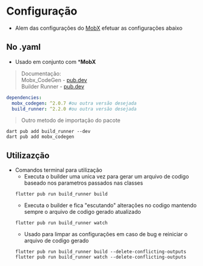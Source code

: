 # Configuração
- Alem das configurações do [MobX](./MobX.md) efetuar as configurações abaixo
## No .yaml
- Usado em conjunto com ***MobX**
>Documentação: <br>
Mobx_CodeGen - [pub.dev](https://pub.dev/packages/mobx_codegen)<br>
Builder Runner - [pub.dev](https://pub.dev/packages/build_runner)<br>
```yaml
dependencies:
  mobx_codegen: ^2.0.7 #ou outra versão desejada
  build_runner: ^2.2.0 #ou outra versão desejada
```

>Outro metodo de importação do pacote
```
dart pub add build_runner --dev
dart pub add mobx_codegen
```
## Utilizazção
- Comandos terminal para utilização
  - Executa o builder uma unica vez para gerar um arquivo de codigo baseado nos parametros passados nas classes
  ```
  flutter pub run build_runner build
  ```
  - Executa o builder e fica "escutando" alterações no codigo mantendo sempre o arquivo de codigo gerado atualizado
  ```
  flutter pub run build_runner watch
  ```
  - Usado para limpar as configurações em caso de bug e reiniciar o arquivo de codigo gerado
  ```
  flutter pub run build_runner build --delete-conflicting-outputs
  flutter pub run build_runner watch --delete-conflicting-outputs
  ```